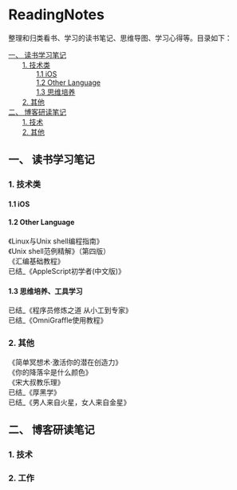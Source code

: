 <!--
[《 》 </br>>
-->

<h1>ReadingNotes</h1>

整理和归类看书、学习的读书笔记、思维导图、学习心得等。目录如下：

[一、 读书学习笔记](#1)</br>
&#8194;&#8194;&#8194;&#8194;[1. 技术类](#1.1)</br>
&#8194;&#8194;&#8194;&#8194;&#8194;&#8194;&#8194;&#8194;[1.1 iOS](#1.1.1)</br>
&#8194;&#8194;&#8194;&#8194;&#8194;&#8194;&#8194;&#8194;[1.2 Other Language](#1.1.2)</br>
&#8194;&#8194;&#8194;&#8194;&#8194;&#8194;&#8194;&#8194;[1.3 思维培养](#1.1.3)</br>
&#8194;&#8194;&#8194;&#8194;[2. 其他](#1.2)</br>
[二、 博客研读笔记](#2)</br>
&#8194;&#8194;&#8194;&#8194;[1. 技术](#2.1)</br>
&#8194;&#8194;&#8194;&#8194;[2. 其他](#2.2)</br>

<h2 id="1">一、 读书学习笔记</h2>

<h3 id="1.1">1. 技术类</h3>

<h4 id="1.1.1">1.1 iOS</h4>

<h4 id="1.1.2">1.2 Other Language</h4>
《Linux与Unix shell编程指南》                           </br>
《Unix shell范例精解》（第四版）                         </br>
《汇编基础教程》                                        </br>
已结_《AppleScript初学者(中文版)》                       </br>

<h4 id="1.1.3">1.3 思维培养、工具学习</h4>
已结_《程序员修炼之道 从小工到专家》                       </br>
已结_《OmniGraffle使用教程》                            </br>

<h3 id="1.2">2. 其他</h3>
《简单冥想术·激活你的潜在创造力》                          </br>
《你的降落伞是什么颜色》                                  </br>
《宋大叔教乐理》                                        </br>
已结_《厚黑学》                                         </br>
已结_《男人来自火星，女人来自金星》                        </br>

<h2 id="2">二、 博客研读笔记</h2>

<h3 id="2.1">1. 技术</h3>

<h3 id="2.2">2. 工作</h3>

